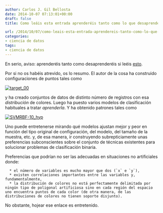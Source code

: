 ```yaml
---
author: Carlos J. Gil Bellosta
date: 2014-10-07 07:13:01+00:00
draft: false
title: Como leáis esta entrada aprenderéis tanto como lo que desaprenderéis

url: /2014/10/07/como-leais-esta-entrada-aprendereis-tanto-como-lo-que-desaprendereis/
categories:
- ciencia de datos
tags:
- ciencia de datos
---
```


En serio, aviso: aprenderéis tanto como desaprenderéis si leéis [esto](http://home.comcast.net/~tom.fawcett/public_html/ML-gallery/pages/).

Por si no os habéis atrevido, os lo resumo. El autor de la cosa ha construido configuraciones de puntos tales como

[![target_00](/wp-uploads/2014/10/target_00.png)
](/wp-uploads/2014/10/target_00.png)

y ha creado conjuntos de datos de distinto número de registros con esa _distribución_ de colores. Luego ha puesto varios modelos de clasificación habituales a tratar _aprenderla_. Y ha obtenido patrones tales como

[![SVMRBF-10_hyp](/wp-uploads/2014/10/SVMRBF-10_hyp.png)
](/wp-uploads/2014/10/SVMRBF-10_hyp.png)

Uno puede entretenerse mirando qué modelos ajustan mejor y peor en función del tipo original de configuración, del modelo, del tamaño de la muestra, etc. y, de esa manera, ir construyendo subrepticiamente unas preferencias subconscientes sobre el conjunto de técnicas existentes para solucionar problemas de clasificación binaria.

Preferencias que podrían no ser las adecuadas en situaciones no artificiales donde:



	  * el número de variables es mucho mayor que dos (`x` e `y`),
	  * existen correlaciones importantes entre las variables y, fundamentalmente,
	  * la distribución de colores no está perfectamente delimitada por ningún tipo de poligonal artificiosa sino en cada región del espacio uno encuentra puntos de cada color (de otra manera, de las distribuciones de colores no tienen soporte disjunto).


No obstante, hojear ese enlace es entretenido.
